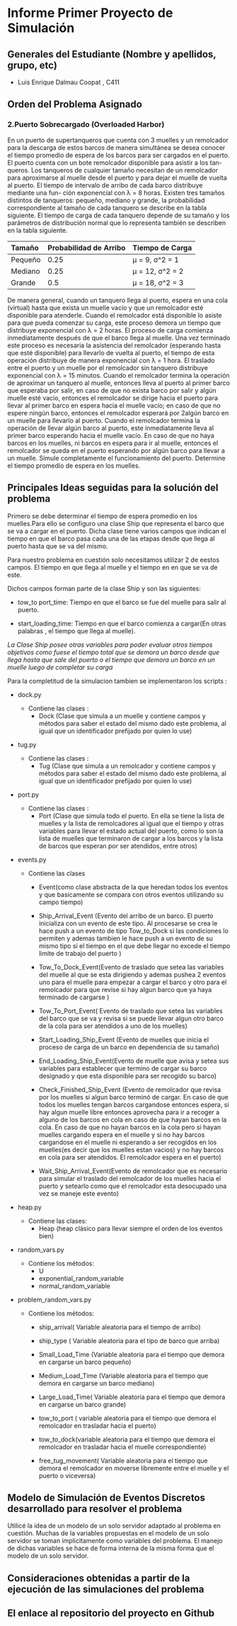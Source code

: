 # Informe Primer Proyecto de Simulación

## Generales del Estudiante (Nombre y apellidos, grupo, etc)

- Luis Enrique Dalmau Coopat , C411

## Orden del Problema Asignado

### 2.Puerto Sobrecargado (Overloaded Harbor)

En un puerto de supertanqueros que cuenta con 3 muelles y un remolcador
para la descarga de estos barcos de manera simultánea se desea conocer el tiempo
promedio de espera de los barcos para ser cargados en el puerto.
El puerto cuenta con un bote remolcador disponible para asistir a los tan-
queros. Los tanqueros de cualquier tamaño necesitan de un remolcador para
aproximarse al muelle desde el puerto y para dejar el muelle de vuelta al puerto.
El tiempo de intervalo de arribo de cada barco distribuye mediante una fun-
ción exponencial con λ = 8 horas. Existen tres tamaños distintos de tanqueros:
pequeño, mediano y grande, la probabilidad correspondiente al tamaño de cada
tanquero se describe en la tabla siguiente. El tiempo de carga de cada tanquero
depende de su tamaño y los parámetros de distribución normal que lo representa
también se describen en la tabla siguiente.

Tamaño | Probabilidad de Arribo | Tiempo de Carga|
:----- | :------------------    | :------------  |
Pequeño | 0.25 | µ = 9, σ^2 = 1
Mediano | 0.25 | µ = 12, σ^2 = 2
Grande | 0.5 | µ = 18, σ^2 = 3

De manera general, cuando un tanquero llega al puerto, espera en una cola
(virtual) hasta que exista un muelle vacı́o y que un remolcador esté disponible
para atenderle. Cuando el remolcador está disponible lo asiste para que pueda
comenzar su carga, este proceso demora un tiempo que distribuye exponencial
con λ = 2 horas. El proceso de carga comienza inmediatamente después de que
el barco llega al muelle. Una vez terminado este proceso es necesaria la asistencia
del remolcador (esperando hasta que esté disponible) para llevarlo de vuelta al
puerto, el tiempo de esta operación distribuye de manera exponencial con λ = 1
hora. El traslado entre el puerto y un muelle por el remolcador sin tanquero
distribuye exponencial con λ = 15 minutos.
Cuando el remolcador termina la operación de aproximar un tanquero al
muelle, entonces lleva al puerto al primer barco que esperaba por salir, en caso de
que no exista barco por salir y algún muelle esté vacı́o, entonces el remolcador se
dirige hacia el puerto para llevar al primer barco en espera hacia el muelle vacı́o;
en caso de que no espere ningún barco, entonces el remolcador esperará por
2algún barco en un muelle para llevarlo al puerto. Cuando el remolcador termina
la operación de llevar algún barco al puerto, este inmediatamente lleva al primer
barco esperando hacia el muelle vacı́o. En caso de que no haya barcos en los
muelles, ni barcos en espera para ir al muelle, entonces el remolcador se queda
en el puerto esperando por algún barco para llevar a un muelle.
Simule completamente el funcionamiento del puerto. Determine el tiempo
promedio de espera en los muelles.

## Principales Ideas seguidas para la solución del problema

Primero se debe determinar el tiempo de espera promedio en los muelles.Para ello se configuro una clase Ship que representa el barco que se va a cargar en el puerto. Dicha clase tiene varios campos que indican el tiempo en que el barco pasa cada una de las etapas desde que llega al puerto hasta que se va del mismo.

Para nuestro problema en cuestión solo necesitamos utilizar 2 de eestos campos. El tiempo en que llega al muelle y el tiempo en en que se va de este.

Dichos campos forman parte de la clase Ship y son las siguientes:

* tow_to port_time: Tiempo en que el barco se fue del muelle para salir al puerto.

* start_loading_time: Tiempo en que el barco comienza a cargar(En otras palabras , el tiempo que llega al muelle).

*La Clase Ship posee otras variables para poder evaluar otros tiempos objetivos como fuese el tiempo total que se demora un barco desde que llega hasta que sale del puerto o el tiempo que demora un barco en un muelle luego de completar su carga*

Para la completitud de la simulacion tambien se implementaron los scripts :
* dock.py
    - Contiene las clases :
        *  Dock (Clase que simula a un muelle y contiene campos y métodos para saber el estado del mismo dado este problema, al igual que un identificador prefijado por quien lo use)
* tug.py
    - Contiene las clases :
        * Tug (Clase que simula a un remolcador y contiene campos y métodos para saber el estado del mismo dado este problema, al igual que un identificador prefijado por quien lo use)
* port.py
    - Contiene las clases :
        * Port (Clase que simula todo el puerto. En ella se tiene la lista de muelles y la lista de remolcadores al igual que el tiempo y otras variables para llevar el estado actual del puerto, como lo son la lista de muelles que terminaron de cargar a los barcos y la lista de barcos que esperan por ser atendidos, entre otros)
* events.py
    - Contiene las clases
        * Event(como clase abstracta de la que heredan todos los eventos y que basicamente se compara con otros eventos utilizando su campo tiempo)

        * Ship_Arrival_Event (Evento del arribo de un barco. El puerto inicializa con un evento de este tipo. Al procesarse se crea le hace push a un evento de tipo Tow_to_Dock si las condiciones lo permiten y ademas tambien le hace push a un evento de su mismo tipo si el tiempo en el que debe llegar no excede el tiempo limite de trabajo del puerto )
        * Tow_To_Dock_Event(Evento de traslado que setea las variables del muelle al que se esta dirigiendo y ademas pushea 2 eventos uno para el muelle para empezar a cargar el barco y otro para el remolcador para que revise si hay algun barco que ya haya terminado de cargarse )
        * Tow_To_Port_Event( Evento de traslado que setea las variables del barco que se va y revisa si se puede llevar algun otro barco de la cola para ser atendidos a uno de los muelles)
        * Start_Loading_Ship_Event (Evento de muelles que inicia el proceso de carga de un barco en dependencia de su tamaño)
        * End_Loading_Ship_Event(Evento de muelle que avisa y setea sus variables para establecer que termino de cargar su barco designado y que esta disponible para ser recogido su barco)
        * Check_Finished_Ship_Event (Evento de remolcador que revisa por los muelles si algun barco terminó de cargar. En caso de que todos los muelles tengan barcos cargandose entonces espera, si hay algun muelle libre entonces aprovecha para ir a recoger a alguno de los barcos en cola en caso de que hayan barcos en la cola. En caso de que no hayan barcos en la cola pero si hayan muelles cargando espera en el muelle y si no hay barcos cargandose en el muelle ni esperando a ser recogidos en los muelles(es decir que los muelles estan vacios) y no hay barcos en cola para ser atendidos. El remolcador espera en el puerto)
        * Wait_Ship_Arrival_Event(Evento de remolcador que es necesario para simular el traslado del remolcador de los muelles hacia el puerto y setearlo como que el remolcador esta desocupado una vez se maneje este evento)

* heap.py
    - Contiene las clases:
        * Heap (heap clásico para llevar siempre el orden de los eventos bien)

* random_vars.py
    - Contiene los métodos:
        * U
        * exponential_random_variable
        * normal_random_variable
* problem_random_vars.py
    - Contiene los métodos:
        * ship_arrival( Variable aleatoria para el tiempo de arribo)
        * ship_type ( Variable aleatoria para el tipo de barco que arriba)
        * Small_Load_Time (Variable aleatoria para el tiempo que demora en cargarse un barco pequeño)
        * Medium_Load_Time (Variable aleatoria para el tiempo que demora en cargarse un barco mediano)

        * Large_Load_Time( Variable aleatoria para el tiempo que demora en cargarse un barco grande)
        * tow_to_port ( variable aleatoria para el tiempo que demora el remolcador en trasladar hacia el puerto)
        * tow_to_dock(variable aleatoria para el tiempo que demora el remolcador en trasladar hacia el muelle correspondiente)
        * free_tug_movement( Variable aleatoria para el tiempo que demora el remolcador en moverse libremente entre el muelle y el puerto o viceversa)

## Modelo de Simulación de Eventos Discretos desarrollado para resolver el problema

Utilicé la idea de un modelo de un solo servidor adaptado al problema en cuestión. Muchas de la variables propuestas en el modelo de un solo servidor se toman implicitamente como variables del problema.
El manejo de dichas variables se hace de forma interna de la misma forma que el modelo de un solo servidor.

## Consideraciones obtenidas a partir de la ejecución de las simulaciones del problema



## El enlace al repositorio del proyecto en Github
